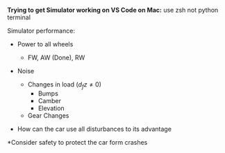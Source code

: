 **Trying to get Simulator working on VS Code on Mac:**
use zsh not python terminal

Simulator performance:
- Power to all wheels
	- FW, AW (Done), RW

- Noise
	- Changes in load ($d_fz \neq 0$)
		- Bumps
		- Camber
		- Elevation
	- Gear Changes

- How can the car use all disturbances to its advantage

*Consider safety to protect the car form crashes
